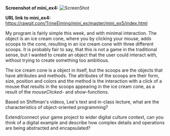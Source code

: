 **Screenshot of mini_ex4:**
![ScreenShot](https://github.com/TrineElming/mini_ex/blob/master/mini_ex5/icecream.jpg)



**URL link to mini_ex4:**
https://rawgit.com/TrineElming/mini_ex/master/mini_ex5/index.html



My program is fairly simple this week, and with minimal interaction. The object is an ice cream cone, where you by clicking your mouse, adds scoops to the cone, resulting in an ice cream cone with three different scoops. It is probably fair to say, that this is not a game in the traditional sense, but I wanted to create an object that the user could interact with, without trying to create something too ambitious.

The ice cream cone is a object in itself, but the scoops are the objects that have attributes and methods. The attributes of the scoops are their form, size, position and colors and the method is the interaction with a click of a mouse that results in the scoops appearing in the ice cream cone, as a result of the *mouseClicked*- and *show*-functions.

Based on Shiftman's videos, Lee's text and in-class lecture, what are the characteristics of object-oriented programming?


Extend/connect your game project to wider digital culture context, can you think of a digital example and describe how complex details and operations are being abstracted and encapsulated?
